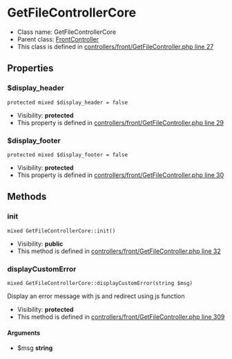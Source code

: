 GetFileControllerCore
===============






* Class name: GetFileControllerCore
* Parent class: [FrontController](FrontControllerCore)
* This class is defined in [controllers/front/GetFileController.php line 27](https://github.com/PrestaShop/PrestaShop/blob/1.6.1.1/controllers/front/GetFileController.php#L27)





Properties
----------


### $display_header

    protected mixed $display_header = false





* Visibility: **protected**
* This property is defined in [controllers/front/GetFileController.php line 29](https://github.com/PrestaShop/PrestaShop/blob/1.6.1.1/controllers/front/GetFileController.php#29)


### $display_footer

    protected mixed $display_footer = false





* Visibility: **protected**
* This property is defined in [controllers/front/GetFileController.php line 30](https://github.com/PrestaShop/PrestaShop/blob/1.6.1.1/controllers/front/GetFileController.php#30)


Methods
-------


### init

    mixed GetFileControllerCore::init()





* Visibility: **public**
* This method is defined in [controllers/front/GetFileController.php line 32](https://github.com/PrestaShop/PrestaShop/blob/1.6.1.1/controllers/front/GetFileController.php#32)




### displayCustomError

    mixed GetFileControllerCore::displayCustomError(string $msg)

Display an error message with js
and redirect using js function



* Visibility: **protected**
* This method is defined in [controllers/front/GetFileController.php line 309](https://github.com/PrestaShop/PrestaShop/blob/1.6.1.1/controllers/front/GetFileController.php#309)


#### Arguments
* $msg **string**


